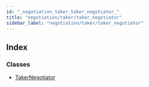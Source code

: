```yaml
---
id: "_negotiation_taker_taker_negotiator_"
title: "negotiation/taker/taker_negotiator"
sidebar_label: "negotiation/taker/taker_negotiator"
---
```


## Index

### Classes

* [TakerNegotiator](../classes/_negotiation_taker_taker_negotiator_.takernegotiator.md)
